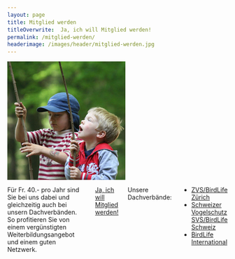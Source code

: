 ```yaml
---
layout: page
title: Mitglied werden
titleOverwrite:  Ja, ich will Mitglied werden!
permalink: /mitglied-werden/
headerimage: /images/header/mitglied-werden.jpg
---
```

<div class="large-4 medium-4 columns text-center">
  <img width="270" src="/images/mitglied-werden/mitglied-werden.jpg"/>
</div>
<div class="large-8 medium-8 columns">
  <p>
    Für Fr. 40.- pro Jahr sind Sie bei uns dabei und gleichzeitig auch bei unsern Dachverbänden. So profitieren Sie von
    einem vergünstigten Weiterbildungsangebot und einem guten Netzwerk.
  </p>

  <a class="button" href="mailto:info@naturschutz-r-s.ch">Ja, ich will Mitglied werden!</a>

  <p>Unsere Dachverbände:</p>

  <ul>
    <li><a href="http://www.birdlife-zuerich.ch/">ZVS/BirdLife Zürich</a></li>
    <li><a href="http://www.birdlife.ch/">Schweizer Vogelschutz SVS/BirdLife Schweiz</a></li>
    <li><a href="http://www.birdlife.org/">BirdLife International</a></li>
  </ul>
</div>
